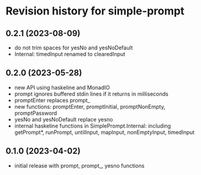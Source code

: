 # Revision history for simple-prompt

## 0.2.1 (2023-08-09)
- do not trim spaces for yesNo and yesNoDefault
- Internal: timedInput renamed to clearedInput

## 0.2.0 (2023-05-28)
- new API using haskeline and MonadIO
- prompt ignores buffered stdin lines if it returns in milliseconds
- promptEnter replaces prompt_
- new functions: promptEnter, promptInitial, promptNonEmpty, promptPassword
- yesNo and yesNoDefault replace yesno
- internal haskeline functions in SimplePrompt.Internal: including
  getPrompt*, runPrompt, untilInput, mapInput, nonEmptyInput, timedInput

## 0.1.0 (2023-04-02)
- initial release with prompt, prompt_, yesno functions
